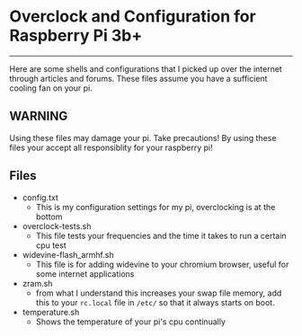 # Overclock and Configuration for Raspberry Pi 3b+
---
Here are some shells and configurations that I picked up over the internet through articles and forums. These files assume you have a sufficient cooling fan on your pi.
## WARNING
Using these files may damage your pi. Take precautions! By using these files your accept all responsiblity for your raspberry pi!
## Files
- config.txt
	- This is my configuration settings for my pi, overclocking is at the bottom
- overclock-tests.sh
	- This file tests your frequencies and the time it takes to run a certain cpu test
- widevine-flash_armhf.sh
	- This file is for adding widevine to your chromium browser, useful for some internet applications
- zram.sh
	- from what I understand this increases your swap file memory, add this to your `rc.local` file in `/etc/` so that it always starts on boot.
- temperature.sh
	- Shows the temperature of your pi's cpu continually
